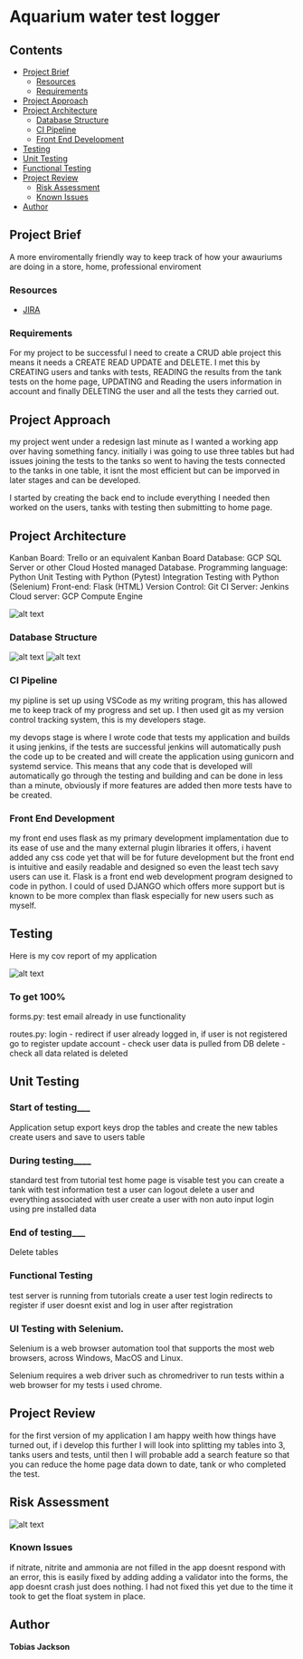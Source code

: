 [//]: # (Implicit Links Within Project)

[1]: https://knightscode94.atlassian.net/secure/RapidBoard.jspa?rapidView=4&projectKey=FP&selectedIssue=FP-8  "JIRA Project"


# Aquarium water test logger


## Contents

- [Project Brief](#project-brief)
  - [Resources](#resources)
  - [Requirements](#requirements)
- [Project Approach](#project-approach)
- [Project Architecture](#project-architecture)
  - [Database Structure](#database-structure)
  - [CI Pipeline](#ci-pipeline)
  - [Front End Development](#front-end-development)
- [Testing](#testing)
 - [Unit Testing](#unit-testing)
 - [Functional Testing](#functional-testing)
- [Project Review](#project-review)
  - [Risk Assessment](#risk-assessment)
  - [Known Issues](#known-issues)
- [Author](#author)




## Project Brief

A more enviromentally friendly way to keep track of how your awauriums are doing in a store, home, professional enviroment

### Resources

- [JIRA][1]

### Requirements

For my project to be successful I need to create a CRUD able project this means it needs a CREATE READ UPDATE and DELETE. I met this by CREATING users and tanks with tests, READING the results from the tank tests on the home page, UPDATING and Reading the users information in account and finally DELETING the user and all the tests they carried out.

## Project Approach
my project went under a redesign last minute as I wanted a working app over having something fancy. initially i was going to use three tables but had issues joining the tests to the tanks so went to having the tests connected to the tanks in one table, it isnt the most efficient but can be imporved in later stages and can be developed.

I started by creating the back end to include everything I needed then worked on the users, tanks with testing then submitting to home page.

## Project Architecture
Kanban Board: Trello or an equivalent Kanban Board
Database: GCP SQL Server or other Cloud Hosted managed Database.
Programming language: Python
Unit Testing with Python (Pytest)
Integration Testing with Python (Selenium)
Front-end: Flask (HTML)
Version Control: Git
CI Server: Jenkins
Cloud server: GCP Compute Engine

![alt text](https://github.com/knightscode94/QA-SFIA/blob/master/documentation/Jenkins%20build.png)


### Database Structure
![alt text](https://github.com/knightscode94/QA-SFIA/blob/master/documentation/DB%20structure.png)
![alt text](https://github.com/knightscode94/QA-SFIA/blob/master/documentation/ERD.png)

### CI Pipeline
my pipline is set up using VSCode as my writing program, this has allowed me to keep track of my progress and set up. I then used git as my version control tracking system, this is my developers stage.

my devops stage is where I wrote code that tests my application and builds it using jenkins, if the tests are successful jenkins will automatically push the code up to be created and will create the application using gunicorn and systemd service. This means that any code that is developed will automatically go through the testing and building and can be done in less than a minute, obviously if more features are added then more tests have to be created.

### Front End Development
my front end uses flask as my primary development implamentation due to its ease of use and the many external plugin libraries it offers, i havent added any css code yet that will be for future development but the front end is intuitive and easily readable and designed so even the least tech savy users can use it. Flask is a front end web development program designed to code in python. I could of used DJANGO which offers more support but is known to be more complex than flask especially for new users such as myself.

## Testing
Here is my cov report of my application

![alt text](https://github.com/knightscode94/QA-SFIA/blob/master/documentation/TESTS.png)

### To get 100%
forms.py:
test email already in use functionality

routes.py:
login - redirect if user already logged in, if user is not registered go to register
update account - check user data is pulled from DB
delete - check all data related is deleted

## Unit Testing
### Start of testing___
Application setup export keys
drop the tables and create the new tables
create users and save to users table

### During testing____
standard test from tutorial test home page is visable
test you can create a tank with test information
test a user can logout
delete a user and everything associated with user
create a user with non auto input
login using pre installed data

### End of testing___
Delete tables

### Functional Testing
test server is running
from tutorials create a user
test login redirects to register if user doesnt exist and log in user after registration

### UI Testing with Selenium.

Selenium is a web browser automation tool that supports the most web browsers, across Windows, MacOS and Linux.

Selenium requires a web driver such as chromedriver to run tests within a web browser for my tests i used chrome.

## Project Review
for the first version of my application I am happy weith how things have turned out, if i develop this further I will look into splitting my tables into 3, tanks users and tests, until then I will probable add a search feature so that you can reduce the home page data down to date, tank or who completed the test.

## Risk Assessment
![alt text](https://github.com/knightscode94/QA-SFIA/blob/master/documentation/risk.png)

### Known Issues
if nitrate, nitrite and ammonia are not filled in the app doesnt respond with an error, this is easily fixed by adding adding a validator into the forms, the app doesnt crash just does nothing. I had not fixed this yet due to the time it took to get the float system in place.

## Author

**Tobias Jackson**

